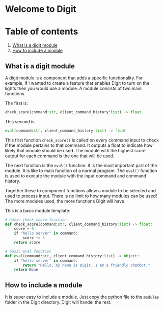 # Welcome to Digit

# Table of contents
1. [What is a digit module](#what-is-a-digit-module)
2. [How to include a module](#how-to-include-a-module)

## What is a digit module
A digit module is a component that adds a specific functionality. For example, if I wanted to create a feature that enables Digit to turn on the lights then you would use a module.
A module consists of two main functions. 

The first is:
```py
check_score(command:str, client_command_history:list) -> float
```
This second is 
```py
eval(command:str, client_command_history:list) -> float
```
This first function `check_score()` is called on every command input to check if the module pertains to that command. It outputs a float to indicate how likely that module should be used. The module with the highest score output for each command is the one that will be used.

The next function is the `eval()` function. It is the most important part of the module. It is like to main function of a normal program. The `eval()` function is used to execute the module with the input command and command history.

Together these to component functions allow a module to be selected and used to process input.
There is no limit to how many modules can be used! The more modules used, the more functions Digit will have.

This is a basic module template:
```py
# basic check_score function
def check_score(command:str, client_command_history:list) -> float:
    score = 0
    if "hello server" in command:
        score += 5
    return score

# basic eval function
def eval(command:str, client_command_history:list) -> object:
    if "hello server" in command:
        return "Hello, my name is Digit. I am a friendly chatbot."
    return None
```

## How to include a module
It is super easy to include a module. Just copy the python file to the `modules` folder in the Digit directory. Digit will handel the rest.

